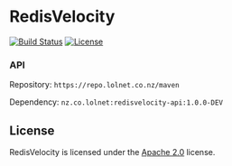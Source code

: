 # RedisVelocity

[![Build Status](https://jenkins.lolnet.co.nz/job/RedisVelocity/badge/icon)](https://jenkins.lolnet.co.nz/job/RedisVelocity/)
[![License](https://www.lolnet.co.nz/resources/badges/License-Apache%202.0-blue.svg)](https://www.apache.org/licenses/LICENSE-2.0)

### API
Repository: `https://repo.lolnet.co.nz/maven`

Dependency: `nz.co.lolnet:redisvelocity-api:1.0.0-DEV`

## License
RedisVelocity is licensed under the [Apache 2.0](https://www.apache.org/licenses/LICENSE-2.0) license.